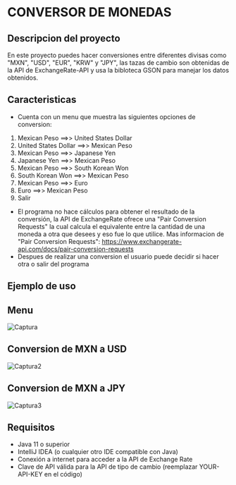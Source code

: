 # CONVERSOR DE MONEDAS 
## Descripcion del proyecto
En este proyecto puedes hacer conversiones entre diferentes divisas como "MXN", "USD", "EUR", "KRW" y "JPY", las tazas de cambio son obtenidas de la API de ExchangeRate-API y usa la bibloteca GSON para manejar los datos obtenidos.
## Caracteristicas
- Cuenta con un menu que muestra las siguientes opciones de conversion:
1. Mexican Peso ==>> United States Dollar
2. United States Dollar ==>> Mexican Peso
3. Mexican Peso ==>> Japanese Yen
4. Japanese Yen ==>> Mexican Peso
5. Mexican Peso ==>> South Korean Won
6. South Korean Won ==>> Mexican Peso
7. Mexican Peso ==>> Euro
8. Euro ==>> Mexican Peso
9. Salir
- El programa no hace cálculos para obtener el resultado de la conversión, la API de ExchangeRate ofrece una "Pair Conversion Requests" la cual calcula el equivalente entre la cantidad de una moneda a otra que desees y eso fue lo que utilice. Mas informacion de "Pair Conversion Requests": https://www.exchangerate-api.com/docs/pair-conversion-requests
- Despues de realizar una conversion el usuario puede decidir si hacer otra o salir del programa
## Ejemplo de uso 
## Menu
![Captura](https://github.com/Ruethzenin/conversor-de-monedas-one/assets/146894039/f4ce7d7e-325b-4603-bb39-50c1f7ed7e17)
## Conversion de MXN a USD
![Captura2](https://github.com/Ruethzenin/conversor-de-monedas-one/assets/146894039/377f304c-d462-47a5-a6f5-ecf890beb4af)
## Conversion de MXN a JPY
![Captura3](https://github.com/Ruethzenin/conversor-de-monedas-one/assets/146894039/74f7eab5-a2e1-49c0-90da-2d8bbea9bfd7)
## Requisitos 
- Java 11 o superior
- IntelliJ IDEA (o cualquier otro IDE compatible con Java)
- Conexión a internet para acceder a la API de Exchange Rate
- Clave de API válida para la API de tipo de cambio (reemplazar YOUR-API-KEY en el código)
